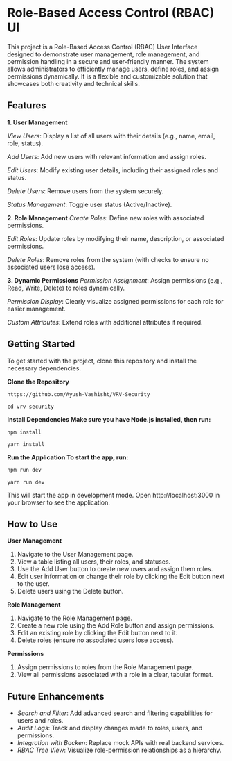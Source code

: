 # Role-Based Access Control (RBAC) UI



This project is a Role-Based Access Control (RBAC) User Interface designed to demonstrate user management, role management, and permission handling in a secure and user-friendly manner. The system allows administrators to efficiently manage users, define roles, and assign permissions dynamically. It is a flexible and customizable solution that showcases both creativity and technical skills.
## Features

**1. User Management**

*View Users*:  Display a list of all users with their details (e.g., name, email, role, status).

*Add Users*:  Add new users with relevant information and assign roles.

*Edit Users*:  Modify existing user details, including their assigned roles and status.

*Delete Users*:  Remove users from the system securely.

*Status Management*:  Toggle user status (Active/Inactive).

**2. Role Management**
*Create Roles*:  Define new roles with associated permissions.

*Edit Roles*:  Update roles by modifying their name, description, or associated permissions.

*Delete Roles*:  Remove roles from the system (with checks to ensure no associated users lose access).

**3. Dynamic Permissions**
*Permission Assignment*:  Assign permissions (e.g., Read, Write, Delete) to roles dynamically.

*Permission Display*:  Clearly visualize assigned permissions for each role for easier management.

*Custom Attributes*:  Extend roles with additional attributes if required.
## Getting Started
To get started with the project, clone this repository and install the necessary dependencies.

**Clone the Repository**

    https://github.com/Ayush-Vashisht/VRV-Security

    cd vrv security

**Install Dependencies Make sure you have Node.js installed, then run:**

    npm install

    yarn install

**Run the Application To start the app, run:**

    npm run dev

    yarn run dev
    
This will start the app in development mode. Open http://localhost:3000 in your browser to see the application.
## How to Use

**User Management**

1.  Navigate to the User Management page.
2. View a table listing all users, their roles, and statuses.
3. Use the Add User button to create new users and assign them roles.
4. Edit user information or change their role by clicking the Edit button next to the user.
5. Delete users using the Delete button.

**Role Management**

1. Navigate to the Role Management page.
2. Create a new role using the Add Role button and assign permissions.
3. Edit an existing role by clicking the Edit button next to it.
4. Delete roles (ensure no associated users lose access).

**Permissions**

1. Assign permissions to roles from the Role Management page.
2. View all permissions associated with a role in a clear, tabular format.
## Future Enhancements

- *Search and Filter*: Add advanced search and filtering capabilities for users and roles.
- *Audit Logs*: Track and display changes made to roles, users, and permissions.
- *Integration with Backen*: Replace mock APIs with real backend services.
- *RBAC Tree View*: Visualize role-permission relationships as a hierarchy.
